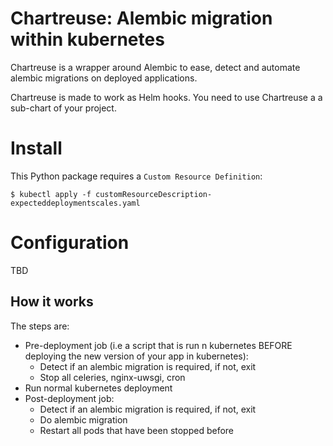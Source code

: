 # Chartreuse: Alembic migration within kubernetes

Chartreuse is a wrapper around Alembic to ease, detect and automate alembic migrations on deployed applications.

Chartreuse is made to work as Helm hooks. You need to use Chartreuse a a sub-chart of your project.

# Install

This Python package requires a `Custom Resource Definition`:

    $ kubectl apply -f customResourceDescription-expecteddeploymentscales.yaml

# Configuration

TBD

## How it works

The steps are:

 - Pre-deployment job (i.e a script that is run n kubernetes BEFORE deploying the new version of your app in kubernetes):
    - Detect if an alembic migration is required, if not, exit
    - Stop all celeries, nginx-uwsgi, cron
 - Run normal kubernetes deployment
 - Post-deployment job:
    - Detect if an alembic migration is required, if not, exit
    - Do alembic migration
    - Restart all pods that have been stopped before
